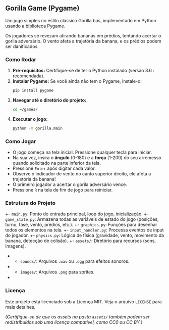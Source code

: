 ## Gorilla Game (Pygame)

Um jogo simples no estilo clássico Gorilla.bas, implementado em Python usando a biblioteca Pygame.

Os jogadores se revezam atirando bananas em prédios, tentando acertar o gorila adversário. O vento afeta a trajetória da banana, e os prédios podem ser danificados.

### Como Rodar

1.  **Pré-requisitos:** Certifique-se de ter o Python instalado (versão 3.6+ recomendada).
2.  **Instalar Pygame:** Se você ainda não tem o Pygame, instale-o:
    ```bash
    pip install pygame
    ```
3.  **Navegar até o diretório do projeto:**
    ```bash
    cd ~/games/
    ```
4.  **Executar o jogo:**
    ```bash
    python -m gorilla.main
    ```

### Como Jogar

-   O jogo começa na tela inicial. Pressione qualquer tecla para iniciar.
-   Na sua vez, insira o **ângulo** (0-180) e a **força** (1-200) do seu arremesso quando solicitado na parte inferior da tela.
-   Pressione `Enter` após digitar cada valor.
-   Observe o indicador de vento no canto superior direito, ele afeta a trajetória da banana!
-   O primeiro jogador a acertar o gorila adversário vence.
-   Pressione `R` na tela de fim de jogo para reiniciar.

### Estrutura do Projeto

+-   `main.py`: Ponto de entrada principal, loop do jogo, inicialização.
+-   `game_state.py`: Armazena todas as variáveis de estado do jogo (posições, turno, fase, vento, prédios, etc.).
+-   `graphics.py`: Funções para desenhar todos os elementos na tela.
+-   `input_handler.py`: Processa eventos de input do jogador.
+-   `physics.py`: Lógica de física (gravidade, vento, movimento da banana, detecção de colisão).
+-   `assets/`: Diretório para recursos (sons, imagens).
+    -   `sounds/`: Arquivos `.wav` ou `.ogg` para efeitos sonoros.
+    -   `images/`: Arquivos `.png` para sprites.
+

### Licença

Este projeto está licenciado sob a Licença MIT. Veja o arquivo `LICENSE` para mais detalhes.

*(Certifique-se de que os assets na pasta `assets/` também podem ser redistribuídos sob uma licença compatível, como CC0 ou CC BY.)*
